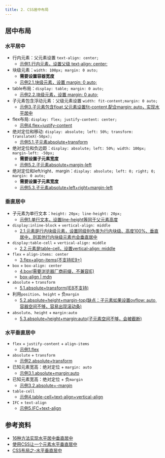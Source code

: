 ```yaml
---
title: 2. CSS居中布局
---
```


## 居中布局
### 水平居中
- 行内元素：父元素设置 `text-align: center;`
    - [示例1.行内元素，设置父级 text-align: center;](https://codepen.io/muzi131313/pen/XWWQGGW)
- 块级元素：`width: 100px; margin: 0 auto;`
    - **需要设置容器宽度**
    - [示例2.1.块级元素，设置 margin: 0 auto;](https://codepen.io/muzi131313/pen/XWWQGGW)
- table布局：`display: table; margin: 0 auto;`
    - [示例2.2.块级元素，设置 margin: 0 auto;](https://codepen.io/muzi131313/pen/XWWQGGW)
- 子元素包含浮动元素：父级元素设置 `width: fit-content;margin: 0 auto;`
    - [示例3.子元素包含float,父元素设置fit-content,配合margin: auto，实现水平居中](https://codepen.io/muzi131313/pen/XWWQGGW)
- flex布局: `display: flex; justify-content: center;`
    - [示例4.flex+justify-content](https://codepen.io/muzi131313/pen/XWWQGGW)
- 绝对定位和移动: `display: absolute; left: 50%; transform: translateX(-50px);`
    - [示例5.1.子元素absolute+transform](https://codepen.io/muzi131313/pen/XWWQGGW)
- 绝对定位和负边距：`display: absolute; left: 50%; width: 100px; margin-left: -50px;`
    - **需要设置子元素宽度**
    - [示例5.2.子元素absolute+margin-left](https://codepen.io/muzi131313/pen/XWWQGGW)
- 绝对定位和left/right、margin：`display: absolute; left: 0; right; 0; margin: 0 auto;`
    - **需要设置子元素宽度**
    - [示例5.3.子元素absolute+left+right+margin-left](https://codepen.io/muzi131313/pen/XWWQGGW)

### 垂直居中
- 子元素为单行文本：`height: 20px; line-height: 20px;`
    - [示例1.单行文本，设置line-height等同于父元素高度](https://codepen.io/muzi131313/pen/bGGyGPj)
- `display:inline-block` + `vertical-align: middle`
    - [2.1.元素是行内块级元素，设置同级别伪类为行内块级、高度100%、垂直居中，则其他行内块级元素也会垂直居中](https://codepen.io/muzi131313/pen/bGGyGPj)
- `display:table-cell` + `vertical-align: middle`
    - [2.2.元素是table-cell，设置vertical-align: middle](https://codepen.io/muzi131313/pen/bGGyGPj)
- `flex` + `align-items: center`
    - [3.flex+align-items(不支持IE9+)](https://codepen.io/muzi131313/pen/bGGyGPj)
- `box` + `box-align: center`
    - [4.box(需要浏览器厂商前缀，不兼容IE)](https://codepen.io/muzi131313/pen/bGGyGPj)
    - [box-align | mdn](https://developer.mozilla.org/en-US/docs/Web/CSS/box-align)
- `absolute` + `transform`
    - [5.1.absolute+transform(IE8不支持)](https://codepen.io/muzi131313/pen/bGGyGPj)
- 利用`position`、`height` + 负`margin`
    - [5.2.absolute+height+margin-top(缺点：子元素如果设置ovflow: auto, 容器空间不够，容易出现滚动条)](https://codepen.io/muzi131313/pen/bGGyGPj)
- `absolute`、`height` + `margin:auto`
    - [5.3.absolute+height+margin:auto(子元素空间不够，会被截断)](https://codepen.io/muzi131313/pen/bGGyGPj)

### 水平垂直居中
- `flex` + `justify-content` + `align-items`
    - [示例1.flex](https://codepen.io/muzi131313/pen/qBBGEYX)
- `absolute` + `transform`
    - [示例2.absolute+transform](https://codepen.io/muzi131313/pen/qBBGEYX)
- 已知元素宽高：绝对定位 + `margin: auto`
    - [示例3.1.absolute+margin:auto](https://codepen.io/muzi131313/pen/qBBGEYX)
- 已知元素宽高：绝对定位 + 负`margin`
    - [示例3.2.absolute+-margin](https://codepen.io/muzi131313/pen/qBBGEYX)
- `table-cell`
    - [示例4.table-cell+text-align+vertical-align](https://codepen.io/muzi131313/pen/qBBGEYX)
- `IFC` + `text-align`
    - [示例5.IFC+text-align](https://codepen.io/muzi131313/pen/qBBGEYX)

## 参考资料
- [16种方法实现水平居中垂直居中](https://louiszhai.github.io/2016/03/12/css-center/)
- [使用CSS让一个元素水平垂直居中](https://github.com/YvetteLau/Step-By-Step/issues/42)
- [CSS布局之-水平垂直居中](https://div.io/topic/1155)

